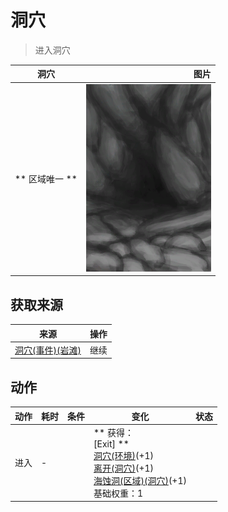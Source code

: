 # 洞穴  
> 进入洞穴  
  
  洞穴  |   图片   
 ----  |  ----:   
 ** 区域唯一 **  |  <img decoding="async" src="Sprite/CaveEntrance.png" href="a.md" style="max-width:300px;max-height:300px;">   
  
## 获取来源  
来源  |  操作  
----  |  ----  
[洞穴(事件)(岩滩)](Event_CaveFound.md)  |  继续  
## 动作  
动作  |  耗时  |  条件  |  变化  |  状态  
----  |  ----  |  ----  |  ----  |  ----  
进入<br>  |  -  |    |  ** 获得： **<br>** [Exit]  **<br>  [洞穴(环境)](Env_CaveSea.md)(+1)<br>  [离开(洞穴)](CaveSeaExit.md)(+1)<br>  [海蚀洞(区域)(洞穴)](CaveSea.md)(+1)<br>基础权重：1  |    


<script>document.title="洞穴 - 卡牌生存百科 Card Survival Wiki";</script>